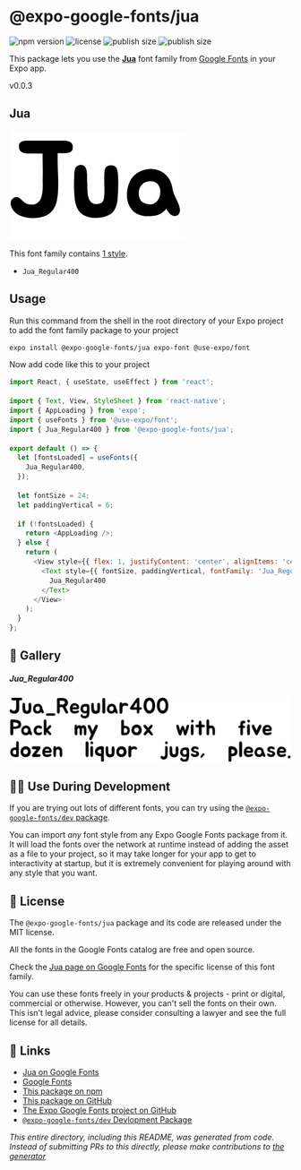 # @expo-google-fonts/jua

![npm version](https://flat.badgen.net/npm/v/@expo-google-fonts/jua)
![license](https://flat.badgen.net/github/license/expo/google-fonts)
![publish size](https://flat.badgen.net/packagephobia/install/@expo-google-fonts/jua)
![publish size](https://flat.badgen.net/packagephobia/publish/@expo-google-fonts/jua)

This package lets you use the [**Jua**](https://fonts.google.com/specimen/Jua) font family from [Google Fonts](https://fonts.google.com/) in your Expo app.

v0.0.3

## Jua

![Jua](./font-family.png)

This font family contains [1 style](#-gallery).

- `Jua_Regular400`

## Usage

Run this command from the shell in the root directory of your Expo project to add the font family package to your project
```sh
expo install @expo-google-fonts/jua expo-font @use-expo/font
```

Now add code like this to your project
```js
import React, { useState, useEffect } from 'react';

import { Text, View, StyleSheet } from 'react-native';
import { AppLoading } from 'expo';
import { useFonts } from '@use-expo/font';
import { Jua_Regular400 } from '@expo-google-fonts/jua';

export default () => {
  let [fontsLoaded] = useFonts({
    Jua_Regular400,
  });

  let fontSize = 24;
  let paddingVertical = 6;

  if (!fontsLoaded) {
    return <AppLoading />;
  } else {
    return (
      <View style={{ flex: 1, justifyContent: 'center', alignItems: 'center' }}>
        <Text style={{ fontSize, paddingVertical, fontFamily: 'Jua_Regular400' }}>
          Jua_Regular400
        </Text>
      </View>
    );
  }
};

```

## 🔡 Gallery

##### Jua_Regular400
![Jua_Regular400](./6e140114334d538cd7aba3f5c53621623e62b941efa1a0fd2aa8d5dbea4c61e1.ttf.png)


## 👩‍💻 Use During Development

If you are trying out lots of different fonts, you can try using the [`@expo-google-fonts/dev` package](https://github.com/expo/google-fonts/tree/master/font-packages/dev#readme).

You can import *any* font style from any Expo Google Fonts package from it. It will load the fonts
over the network at runtime instead of adding the asset as a file to your project, so it may take longer
for your app to get to interactivity at startup, but it is extremely convenient
for playing around with any style that you want.

## 📖 License

The `@expo-google-fonts/jua` package and its code are released under the MIT license.

All the fonts in the Google Fonts catalog are free and open source.

Check the [Jua page on Google Fonts](https://fonts.google.com/specimen/Jua) for the specific license of this font family.

You can use these fonts freely in your products & projects - print or digital, commercial or otherwise. However, you can't sell the fonts on their own. This isn't legal advice, please consider consulting a lawyer and see the full license for all details.

## 🔗 Links

- [Jua on Google Fonts](https://fonts.google.com/specimen/Jua)
- [Google Fonts](https://fonts.google.com/)
- [This package on npm](https://www.npmjs.com/package/@expo-google-fonts/jua)
- [This package on GitHub](https://github.com/expo/google-fonts/tree/master/font-packages/jua)
- [The Expo Google Fonts project on GitHub](https://github.com/expo/google-fonts)
- [`@expo-google-fonts/dev` Devlopment Package](https://github.com/expo/google-fonts/tree/master/font-packages/dev)


*This entire directory, including this README, was generated from code. Instead of submitting PRs to this directly, please make contributions to [the generator](https://github.com/expo/google-fonts/tree/master/packages/generator)*
